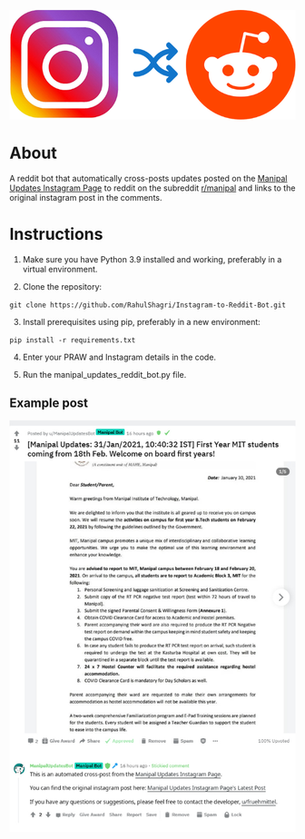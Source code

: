 ![Logo](images/logo.png)

# About

A reddit bot that automatically cross-posts updates posted on the [Manipal Updates Instagram Page](https://www.instagram.com/manipalupdates/) to reddit on the subreddit [r/manipal](https://www.reddit.com/r/manipal/) and links to the original instagram post in the comments.

<h1>Instructions</h1>

1. Make sure you have Python 3.9 installed and working, preferably in a virtual environment. 

2. Clone the repository:

`git clone https://github.com/RahulShagri/Instagram-to-Reddit-Bot.git`

3. Install prerequisites using pip, preferably in a new environment:

`pip install -r requirements.txt`

4. Enter your PRAW and Instagram details in the code.

5. Run the manipal_updates_reddit_bot.py file.

<h2>Example post</h2>

![Exmaple](images/Example.jpg)
